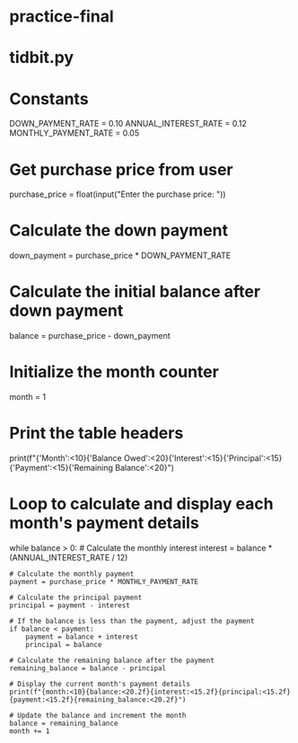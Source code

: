 # practice-final

# tidbit.py

# Constants
DOWN_PAYMENT_RATE = 0.10
ANNUAL_INTEREST_RATE = 0.12
MONTHLY_PAYMENT_RATE = 0.05

# Get purchase price from user
purchase_price = float(input("Enter the purchase price: "))

# Calculate the down payment
down_payment = purchase_price * DOWN_PAYMENT_RATE

# Calculate the initial balance after down payment
balance = purchase_price - down_payment

# Initialize the month counter
month = 1

# Print the table headers
print(f"{'Month':<10}{'Balance Owed':<20}{'Interest':<15}{'Principal':<15}{'Payment':<15}{'Remaining Balance':<20}")

# Loop to calculate and display each month's payment details
while balance > 0:
    # Calculate the monthly interest
    interest = balance * (ANNUAL_INTEREST_RATE / 12)

    # Calculate the monthly payment
    payment = purchase_price * MONTHLY_PAYMENT_RATE

    # Calculate the principal payment
    principal = payment - interest

    # If the balance is less than the payment, adjust the payment
    if balance < payment:
        payment = balance + interest
        principal = balance

    # Calculate the remaining balance after the payment
    remaining_balance = balance - principal

    # Display the current month's payment details
    print(f"{month:<10}{balance:<20.2f}{interest:<15.2f}{principal:<15.2f}{payment:<15.2f}{remaining_balance:<20.2f}")

    # Update the balance and increment the month
    balance = remaining_balance
    month += 1
